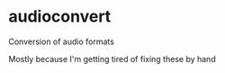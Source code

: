 # audioconvert

Conversion of audio formats

Mostly because I'm getting tired of fixing these by hand
